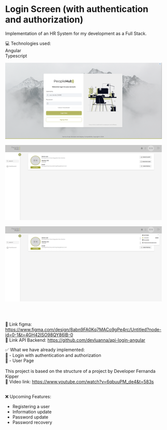 # Login Screen (with authentication and authorization)

Implementation of an HR System for my development as a Full Stack.

💻 Technologies used:<br />
Angular
<br />
Typescript
<br />

![alt text](image-3.png)
<br /><br />
![alt text](image-1.png)
<br /><br />
![alt text](image-4.png)
<br /><br />

</br>

🔗 Link figma: https://www.figma.com/design/8abn9FA0Kq7MACo9gPe4rc/Untitled?node-id=0-1&t=4GH42ISO98QY86lB-0
</br>
🔗  Link API Backend: https://github.com/devluanna/api-login-angular

✅ What we have already implemented:
<br />
👥 - Login with authentication and authorization
<br />
👤 - User Page
<br />
<br />
This project is based on the structure of a project by Developer Fernanda Kipper
<br />
🔗 Video link: https://www.youtube.com/watch?v=6qbuuPM_de4&t=583s
<br />
<br />

❌ Upcoming Features:
<br />
- Registering a user
- Information update
- Password update
- Password recovery
